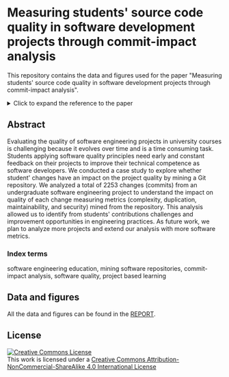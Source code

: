 Measuring students' source code quality in software development projects through commit-impact analysis
======

This repository contains the data and figures used for the paper "Measuring students' source code quality in software development projects through commit-impact analysis".

<details>
  <summary>Click to expand the reference to the paper </summary>
  
```
@inproceedings{hamer2020x, 
  reference
}
```
<!-- [Paper Link](pending) -->

</details>

## Abstract

Evaluating the quality of software engineering projects in university courses is challenging because it evolves over time and is a time consuming task. Students applying software quality principles need early and constant feedback on their projects to improve their technical competence as software developers. We conducted a case study to explore whether student' changes have an impact on the project quality by mining a Git repository. 
We analyzed a total of 2253 changes (commits) from an undergraduate software engineering project to understand the impact on quality of each change measuring metrics (complexity, duplication, maintainability, and security) mined from the repository. This analysis allowed us to identify from students' contributions challenges and improvement opportunities in engineering practices.
As future work, we plan to analyze more projects and extend our analysis with more software metrics.

### Index terms

software engineering education, mining software repositories, commit-impact analysis, software quality, project based learning

## Data and figures

All the data and figures can be found in the [REPORT](./REPORT.md).

## License

<a rel="license" href="http://creativecommons.org/licenses/by-nc-sa/4.0/"><img alt="Creative Commons License" style="border-width:0" src="https://i.creativecommons.org/l/by-nc-sa/4.0/88x31.png" /></a><br />This work is licensed under a <a rel="license" href="http://creativecommons.org/licenses/by-nc-sa/4.0/">Creative Commons Attribution-NonCommercial-ShareAlike 4.0 International License</a>

